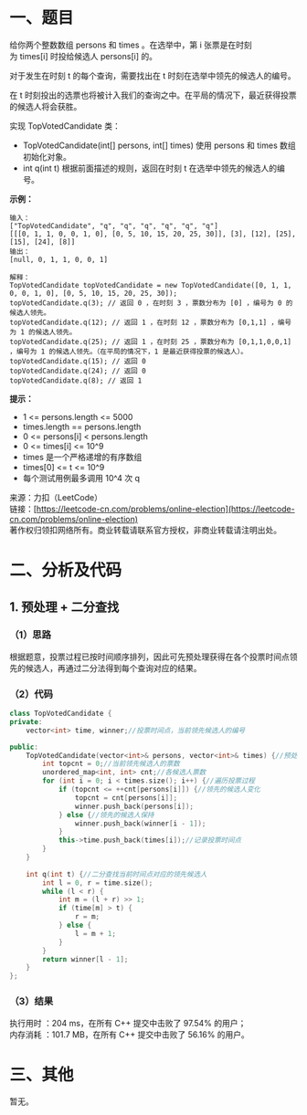 # 一、题目
给你两个整数数组 persons 和 times 。在选举中，第 i 张票是在时刻为 times[i] 时投给候选人 persons[i] 的。    
    
对于发生在时刻 t 的每个查询，需要找出在 t 时刻在选举中领先的候选人的编号。   
   
在 t 时刻投出的选票也将被计入我们的查询之中。在平局的情况下，最近获得投票的候选人将会获胜。   
    
实现 TopVotedCandidate 类：   
- TopVotedCandidate(int[] persons, int[] times) 使用 persons 和 times 数组初始化对象。
- int q(int t) 根据前面描述的规则，返回在时刻 t 在选举中领先的候选人的编号。
    
    
**示例：**    
```
输入：
["TopVotedCandidate", "q", "q", "q", "q", "q", "q"]
[[[0, 1, 1, 0, 0, 1, 0], [0, 5, 10, 15, 20, 25, 30]], [3], [12], [25], [15], [24], [8]]
输出：
[null, 0, 1, 1, 0, 0, 1]

解释：
TopVotedCandidate topVotedCandidate = new TopVotedCandidate([0, 1, 1, 0, 0, 1, 0], [0, 5, 10, 15, 20, 25, 30]);
topVotedCandidate.q(3); // 返回 0 ，在时刻 3 ，票数分布为 [0] ，编号为 0 的候选人领先。
topVotedCandidate.q(12); // 返回 1 ，在时刻 12 ，票数分布为 [0,1,1] ，编号为 1 的候选人领先。
topVotedCandidate.q(25); // 返回 1 ，在时刻 25 ，票数分布为 [0,1,1,0,0,1] ，编号为 1 的候选人领先。（在平局的情况下，1 是最近获得投票的候选人）。
topVotedCandidate.q(15); // 返回 0
topVotedCandidate.q(24); // 返回 0
topVotedCandidate.q(8); // 返回 1
```
**提示：**    
- 1 <= persons.length <= 5000
- times.length == persons.length
- 0 <= persons[i] < persons.length
- 0 <= times[i] <= 10^9
- times 是一个严格递增的有序数组
- times[0] <= t <= 10^9
- 每个测试用例最多调用 10^4 次 q
     
     
来源：力扣（LeetCode）    
链接：[https://leetcode-cn.com/problems/online-election](https://leetcode-cn.com/problems/online-election)     
著作权归领扣网络所有。商业转载请联系官方授权，非商业转载请注明出处。   
# 二、分析及代码    
## 1. 预处理 + 二分查找
### （1）思路
根据题意，投票过程已按时间顺序排列，因此可先预处理获得在各个投票时间点领先的候选人，再通过二分法得到每个查询对应的结果。    
### （2）代码
```cpp
class TopVotedCandidate {
private:
    vector<int> time, winner;//投票时间点，当前领先候选人的编号

public:
    TopVotedCandidate(vector<int>& persons, vector<int>& times) {//预处理，获得各时间点对应的领先候选人
        int topcnt = 0;//当前领先候选人的票数
        unordered_map<int, int> cnt;//各候选人票数
        for (int i = 0; i < times.size(); i++) {//遍历投票过程
            if (topcnt <= ++cnt[persons[i]]) {//领先的候选人变化
                topcnt = cnt[persons[i]];
                winner.push_back(persons[i]);
            } else {//领先的候选人保持
                winner.push_back(winner[i - 1]);
            }
            this->time.push_back(times[i]);//记录投票时间点
        }
    }
    
    int q(int t) {//二分查找当前时间点对应的领先候选人
        int l = 0, r = time.size();
        while (l < r) {
            int m = (l + r) >> 1;
            if (time[m] > t) {
                r = m;
            } else {
                l = m + 1;
            }
        }
        return winner[l - 1];
    }
};
```
### （3）结果
执行用时 ：204 ms，在所有 C++ 提交中击败了 97.54% 的用户；    
内存消耗 ：101.7 MB，在所有 C++ 提交中击败了 56.16% 的用户。      
# 三、其他
暂无。  
